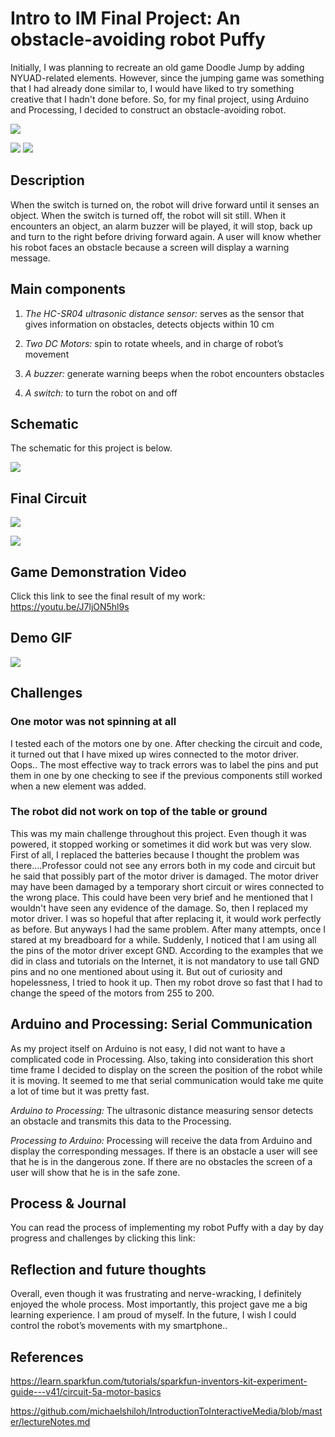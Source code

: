 # Intro to IM Final Project: An obstacle-avoiding robot Puffy

Initially, I was planning to recreate an old game Doodle Jump by adding NYUAD-related elements. However, since the jumping game was something that I had already done similar to, 
I would have liked to try something creative that I hadn't done before. So, for my final project, using Arduino and Processing, I decided to construct an obstacle-avoiding robot. 

![](https://github.com/Sartbayeva/IntrotoIM/blob/main/FinalProject/images/my%20robot.jfif)

![](https://github.com/Sartbayeva/IntrotoIM/blob/main/FinalProject/images/12.png)
![](https://github.com/Sartbayeva/IntrotoIM/blob/main/FinalProject/images/11.png)
 
## Description
When the switch is turned on, the robot will drive forward until it senses an object. When the switch is turned off, the robot will sit still. When it encounters an object, 
an alarm buzzer will be played, it will stop, back up and turn to the right before driving forward again. A user will know whether his robot faces an obstacle because a screen 
will display a warning message.

## Main components
1) *The HC-SR04 ultrasonic distance sensor:* serves as the sensor that gives information on obstacles, detects objects within 10 cm

2) *Two DC Motors:* spin to rotate wheels, and in charge of robot’s movement

3) *A buzzer:* generate warning beeps when the robot encounters obstacles

4) *A switch:* to turn the robot on and off

## Schematic 

The schematic for this project is below. 

![](https://github.com/Sartbayeva/IntrotoIM/blob/main/FinalProject/images/schematics.jfif)

## Final Circuit

![](https://github.com/Sartbayeva/IntrotoIM/blob/main/FinalProject/images/9.jfif)

![](https://github.com/Sartbayeva/IntrotoIM/blob/main/FinalProject/images/circuit.jfif)

## Game Demonstration Video 

Click this link to see the final result of my work: https://youtu.be/J7ljON5hl9s 

## Demo GIF 

![](https://github.com/Sartbayeva/IntrotoIM/blob/main/FinalProject/images/moving%20robot%20gif.gif)

## Challenges 

### One motor was not spinning at all 
I tested each of the motors one by one. After checking the circuit and code, it turned out that I have mixed up wires connected to the motor driver. Oops..
The most effective way to track errors was to label the pins and put them in one by one checking to see if the previous components still worked when a new element was added. 

### The robot did not work on top of the table or ground 
This was my main challenge throughout this project. Even though it was powered, it stopped working or sometimes it did work but was very slow. First of all, I replaced the batteries because I thought the problem was there….Professor could not see any errors both in my code and circuit but he said that possibly part of the motor driver is damaged. The motor driver may have been damaged by a temporary short circuit or wires connected to the wrong place. This could have been very brief and he mentioned that I wouldn't have seen any evidence of the damage. So, then I replaced my motor driver. I was so hopeful that after replacing it, it would work perfectly as before. But anyways I had the same problem. After many attempts, once I stared at my breadboard for a while. Suddenly, I noticed that I am using all the pins of the motor driver except GND. According to the examples that we did in class and tutorials on the Internet, it is not mandatory to use tall GND pins and no one mentioned about using it. But out of curiosity and hopelessness, I tried to hook it up. Then my robot drove so fast that I had to change the speed of the motors from 255 to 200.

## Arduino and Processing: Serial Communication
As my project itself on Arduino is not easy, I did not want to have a complicated code in Processing. Also, taking into consideration this short time frame I decided to display on the screen the position of the robot while it is moving. It seemed to me that serial communication would take me quite a lot of time but it was pretty fast. 

*Arduino to Processing:*
The ultrasonic distance measuring sensor detects an obstacle and transmits this data to the Processing.

*Processing to Arduino:*
Processing will receive the data from Arduino and display the corresponding messages. If there is an obstacle a user will see that he is in the dangerous zone. If there are no obstacles the screen of a user will show that he is in the safe zone. 

## Process & Journal

You can read the process of implementing my robot Puffy with a day by day progress and challenges by clicking this link: 

## Reflection and future thoughts

Overall, even though it was frustrating and nerve-wracking, I definitely enjoyed the whole process. Most importantly, this project gave me a big learning experience. I am proud of myself.
In the future, I wish I could control the robot’s movements with my smartphone..

## References

https://learn.sparkfun.com/tutorials/sparkfun-inventors-kit-experiment-guide---v41/circuit-5a-motor-basics

https://github.com/michaelshiloh/IntroductionToInteractiveMedia/blob/master/lectureNotes.md



